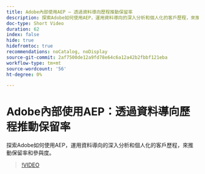 ```yaml
---
title: Adobe內部使用AEP — 透過資料導向歷程推動保留率
description: 探索Adobe如何使用AEP，運用資料導向的深入分析和個人化的客戶歷程，來推動保留率和參與度。
doc-type: Short Video
duration: 62
index: false
hide: true
hidefromtoc: true
recommendations: noCatalog, noDisplay
source-git-commit: 2af7500de12a9fd78e64c6a12a42b2fbbf121eba
workflow-type: tm+mt
source-wordcount: '56'
ht-degree: 0%

---
```



# Adobe內部使用AEP：透過資料導向歷程推動保留率

探索Adobe如何使用AEP，運用資料導向的深入分析和個人化的客戶歷程，來推動保留率和參與度。

<!-- 62_S655_3442541_61_adobes-internal-use-of-aep-driving-retention-with-datadriven-journeys -->
>[!VIDEO](https://video.tv.adobe.com/v/3458264/?learn=on&enablevpops=true)

